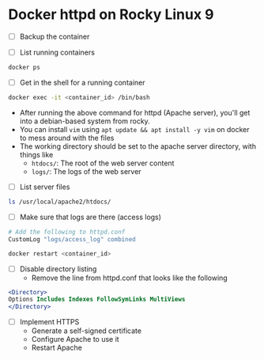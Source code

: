 # Docker httpd on Rocky Linux 9

- [ ] Backup the container


- [ ] List running containers

```bash
docker ps
```

- [ ] Get in the shell for a running container

```bash
docker exec -it <container_id> /bin/bash
```

- After running the above command for httpd (Apache server), you'll get into a debian-based system from rocky.
- You can install `vim` using `apt update && apt install -y vim` on docker to mess around with the files
- The working directory should be set to the apache server directory, with things like
    - `htdocs/`: The root of the web server content
    - `logs/`: The logs of the web server

- [ ] List server files

```bash
ls /usr/local/apache2/htdocs/
```

- [ ] Make sure that logs are there (access logs)

```apache
# Add the following to httpd.conf
CustomLog "logs/access_log" combined
```

```bash
docker restart <container_id>
```

- [ ] Disable directory listing
    - Remove the line from httpd.conf that looks like the following

```apache
<Directory>
Options Includes Indexes FollowSymLinks MultiViews
</Directory>
```

- [ ] Implement HTTPS
    - Generate a self-signed certificate
    - Configure Apache to use it
    - Restart Apache
